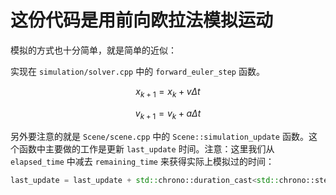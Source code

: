 # 这份代码是用前向欧拉法模拟运动

模拟的方式也十分简单，就是简单的近似：

实现在 `simulation/solver.cpp` 中的 `forward_euler_step` 函数。

$$
x_{k+1} = x_k + v\Delta t
$$

$$
v_{k+1} = v_k + a\Delta t
$$


另外要注意的就是 `Scene/scene.cpp` 中的 `Scene::simulation_update` 函数。这个函数中主要做的工作是更新 `last_update` 时间。注意：这里我们从 `elapsed_time` 中减去 `remaining_time` 来获得实际上模拟过的时间：

```cpp
last_update = last_update + std::chrono::duration_cast<std::chrono::steady_clock::duration>(elapsed_time - remaining_time);
